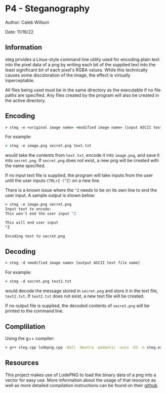 # P4 - Steganography
Author: Caleb Willson

Date: 11/16/22
## Information

steg privides a Linux-style command line utility used for encoding plain text into the pixel data of a png by writing each bit of the supplied text into the least significant bit of each pixel's RGBA values. While this technically causes some discoloration of the image, the effect is virtually inperceptable.

All files being used must be in the same directory as the executable if no file paths are specified. Any files created by the program will also be created in the active directory.
## Encoding

```cmd
> steg -e <original image name> <modified image name> [input ASCII text file name]
```

For example:
```cmd
> steg -e image.png secret.png text.txt
```
would take the contents from `text.txt`, encode it into `image.png`, and save it into `secret.png`. If `secret.png` does not exist, a new png will be created with the name specified.

If no input text file is supplied, the program will take inputs from the user until the user inputs `CTRL+Z (^Z)` on a new line.

There is a known issue where the `^Z` needs to be on its own line to end the user input. A sample output is shown below:
```cmd
> steg -e image.png secret.png
Input text to encode:
This won't end the user input ^Z

This will end user input
^Z

Encoding text to secret.png
```

## Decoding

```cmd
> steg -d <modified image name> [output ASCII text file name]
```

For example:
```cmd
> steg -d secret.png text2.txt
```
would decode the message stored in `secret.png` and store it in the text file, `text2.txt`. If `text2.txt` does not exist, a new text file will be created.

If no output file is supplied, the decoded contents of `secret.png` will be printed to the command line.

## Complilation
Using the g++ compiler:
```cmd
> g++ steg.cpp lodepng.cpp -Wall -Wextra -pedantic -ansi -O3 -o steg.exe
```

## Resources
This project makes use of LodePNG to load the binary data of a png into a vector for easy use. More information about the usage of that resource as well as more detailed compilation instructions can be found on their [github](https://github.com/lvandeve/lodepng).